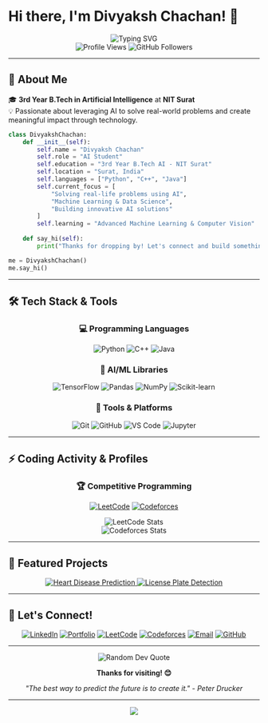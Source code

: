# Hi there, I'm Divyaksh Chachan! 👋

<div align="center">
  <img src="https://readme-typing-svg.herokuapp.com?font=Fira+Code&pause=1000&color=2196F3&center=true&vCenter=true&width=435&lines=AI+Student+%7C+Problem+Solver;Python+%26+C%2B%2B+Enthusiast;Building+AI-Powered+Solutions" alt="Typing SVG" />
</div>

<div align="center">
  <img src="https://komarev.com/ghpvc/?username=DivyakshChachan&label=Profile%20views&color=0e75b6&style=flat" alt="Profile Views" />
  <img src="https://img.shields.io/github/followers/DivyakshChachan?label=Followers&style=social" alt="GitHub Followers" />
</div>

---

## 🚀 About Me

🎓 **3rd Year B.Tech in Artificial Intelligence** at **NIT Surat**  
💡 Passionate about leveraging AI to solve real-world problems and create meaningful impact through technology.

```python
class DivyakshChachan:
    def __init__(self):
        self.name = "Divyaksh Chachan"
        self.role = "AI Student"
        self.education = "3rd Year B.Tech AI - NIT Surat"
        self.location = "Surat, India"
        self.languages = ["Python", "C++", "Java"]
        self.current_focus = [
            "Solving real-life problems using AI",
            "Machine Learning & Data Science",
            "Building innovative AI solutions"
        ]
        self.learning = "Advanced Machine Learning & Computer Vision"
    
    def say_hi(self):
        print("Thanks for dropping by! Let's connect and build something amazing together!")

me = DivyakshChachan()
me.say_hi()
```

---

## 🛠️ Tech Stack & Tools

<div align="center">

### 💻 Programming Languages
![Python](https://img.shields.io/badge/Python-3776AB?style=for-the-badge&logo=python&logoColor=white)
![C++](https://img.shields.io/badge/C%2B%2B-00599C?style=for-the-badge&logo=c%2B%2B&logoColor=white)
![Java](https://img.shields.io/badge/Java-ED8B00?style=for-the-badge&logo=java&logoColor=white)

### 🤖 AI/ML Libraries
![TensorFlow](https://img.shields.io/badge/TensorFlow-FF6F00?style=for-the-badge&logo=tensorflow&logoColor=white)
![Pandas](https://img.shields.io/badge/Pandas-150458?style=for-the-badge&logo=pandas&logoColor=white)
![NumPy](https://img.shields.io/badge/NumPy-013243?style=for-the-badge&logo=numpy&logoColor=white)
![Scikit-learn](https://img.shields.io/badge/scikit--learn-F7931E?style=for-the-badge&logo=scikit-learn&logoColor=white)

### 🔧 Tools & Platforms
![Git](https://img.shields.io/badge/Git-F05032?style=for-the-badge&logo=git&logoColor=white)
![GitHub](https://img.shields.io/badge/GitHub-100000?style=for-the-badge&logo=github&logoColor=white)
![VS Code](https://img.shields.io/badge/VS_Code-007ACC?style=for-the-badge&logo=visual-studio-code&logoColor=white)
![Jupyter](https://img.shields.io/badge/Jupyter-F37626?style=for-the-badge&logo=jupyter&logoColor=white)

</div>

---

## ⚡ Coding Activity & Profiles

<div align="center">

### 🏆 Competitive Programming

[![LeetCode](https://img.shields.io/badge/LeetCode-FFA116?style=for-the-badge&logo=leetcode&logoColor=black)](https://leetcode.com/u/DivyakshChachan/)
[![Codeforces](https://img.shields.io/badge/Codeforces-1F8ACB?style=for-the-badge&logo=codeforces&logoColor=white)](https://codeforces.com/profile/layzcoder)

<div align="center">
  <img src="https://leetcard.jacoblin.cool/DivyakshChachan?theme=dark&font=Karma&ext=contest" alt="LeetCode Stats"/>
</div>

<div align="center">
  <img src="https://codeforces-readme-stats.vercel.app/api/card?username=layzcoder&theme=dark&force_username=true&border_color=204ECF" alt="Codeforces Stats"/>
</div>

</div>

---

## 🌟 Featured Projects

<div align="center">
  <a href="https://github.com/DivyakshChachan/heart-disease-prediction">
    <img src="https://github-readme-stats.vercel.app/api/pin/?username=DivyakshChachan&repo=heart-disease-prediction&theme=tokyonight" alt="Heart Disease Prediction"/>
  </a>
  <a href="https://github.com/KanhaiyaChhaparwal24/license-plate-detection">
    <img src="https://github-readme-stats.vercel.app/api/pin/?username=KanhaiyaChhaparwal24&repo=license-plate-detection&theme=tokyonight" alt="License Plate Detection"/>
  </a>
</div>

---

## 🤝 Let's Connect!

<div align="center">
  
[![LinkedIn](https://img.shields.io/badge/LinkedIn-0077B5?style=for-the-badge&logo=linkedin&logoColor=white)](https://www.linkedin.com/in/divyaksh-chachan/)
[![Portfolio](https://img.shields.io/badge/Portfolio-FF5722?style=for-the-badge&logo=google-chrome&logoColor=white)](https://divyakshchachan.com)
[![LeetCode](https://img.shields.io/badge/LeetCode-FFA116?style=for-the-badge&logo=leetcode&logoColor=black)](https://leetcode.com/u/DivyakshChachan/)
[![Codeforces](https://img.shields.io/badge/Codeforces-1F8ACB?style=for-the-badge&logo=codeforces&logoColor=white)](https://codeforces.com/profile/layzcoder)
[![Email](https://img.shields.io/badge/Email-D14836?style=for-the-badge&logo=gmail&logoColor=white)](mailto:contact@divyakshchachan.com)
[![GitHub](https://img.shields.io/badge/GitHub-100000?style=for-the-badge&logo=github&logoColor=white)](https://github.com/DivyakshChachan)

</div>

---

<div align="center">
  <img src="https://quotes-github-readme.vercel.app/api?type=horizontal&theme=tokyonight" alt="Random Dev Quote"/>
</div>

<div align="center">
  
**Thanks for visiting! 😊**

*"The best way to predict the future is to create it." - Peter Drucker*

</div>

---

<div align="center">
  <img src="https://capsule-render.vercel.app/api?type=waving&color=gradient&height=100&section=footer"/>
</div>
